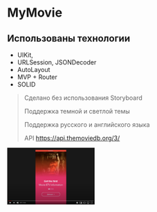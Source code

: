 # MyMovie
## Использованы технологии 



- UIKit,
- URLSession, JSONDecoder
- AutoLayout
- MVP + Router
- SOLID

> Сделано без использования Storyboard
>
> Поддержка темной и светлой темы
>
> Поддержка русского и английского языка
>
> API https://api.themoviedb.org/3/
> 
[<img src="readmeInfo/demoMyMovie.png" width="40%">](https://youtu.be/qLOfvTZ_Kng)

